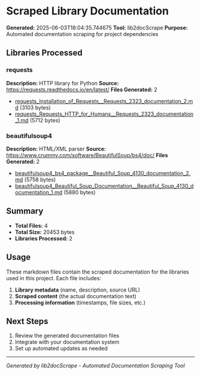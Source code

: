 # Scraped Library Documentation

**Generated:** 2025-06-03T18:04:35.744675
**Tool:** lib2docScrape
**Purpose:** Automated documentation scraping for project dependencies

## Libraries Processed

### requests

**Description:** HTTP library for Python
**Source:** https://requests.readthedocs.io/en/latest/
**Files Generated:** 2

- [requests_Installation_of_Requests__Requests_2323_documentation_2.md](requests_Installation_of_Requests__Requests_2323_documentation_2.md) (3103 bytes)
- [requests_Requests_HTTP_for_Humans__Requests_2323_documentation_1.md](requests_Requests_HTTP_for_Humans__Requests_2323_documentation_1.md) (5712 bytes)

### beautifulsoup4

**Description:** HTML/XML parser
**Source:** https://www.crummy.com/software/BeautifulSoup/bs4/doc/
**Files Generated:** 2

- [beautifulsoup4_bs4_package__Beautiful_Soup_4130_documentation_2.md](beautifulsoup4_bs4_package__Beautiful_Soup_4130_documentation_2.md) (5758 bytes)
- [beautifulsoup4_Beautiful_Soup_Documentation__Beautiful_Soup_4130_documentation_1.md](beautifulsoup4_Beautiful_Soup_Documentation__Beautiful_Soup_4130_documentation_1.md) (5880 bytes)

## Summary

- **Total Files:** 4
- **Total Size:** 20453 bytes
- **Libraries Processed:** 2

## Usage

These markdown files contain the scraped documentation for the libraries used in this project.
Each file includes:

1. **Library metadata** (name, description, source URL)
2. **Scraped content** (the actual documentation text)
3. **Processing information** (timestamps, file sizes, etc.)

## Next Steps

1. Review the generated documentation files
2. Integrate with your documentation system
3. Set up automated updates as needed

---

*Generated by lib2docScrape - Automated Documentation Scraping Tool*
